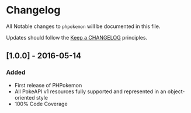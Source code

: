 # Changelog

All Notable changes to `phpokemon` will be documented in this file.

Updates should follow the [Keep a CHANGELOG](http://keepachangelog.com/) principles.

## [1.0.0] - 2016-05-14

### Added
- First release of PHPokemon
- All PokeAPI v1 resources fully supported and represented in an object-oriented style
- 100% Code Coverage